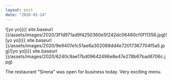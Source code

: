 ```yaml
---
layout: post
date: "2020-01-24"
---
```


![yo yo]({{ site.baseurl }}/assets/images/2020/3f1d971ad9f4250360e5f242dc06480cf0f11356.jpg)![yo yo]({{ site.baseurl }}/assets/images/2020/9e9407e1c51ae6a302088dd4e72017367704f5a5.jpg)![yo yo]({{ site.baseurl }}/assets/images/2020/6240c9ae17bd09642496e8e47e278b67bad6706c.jpg)

The restaurant “Sirena” was open for business today. Very exciting menu.
